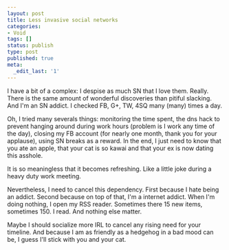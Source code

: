 ```yaml
---
layout: post
title: Less invasive social networks
categories:
- Void
tags: []
status: publish
type: post
published: true
meta:
  _edit_last: '1'
---
```

I have a bit of a complex: I despise as much SN that I love them. Really. There is the same amount of wonderful discoveries than pitiful slacking. And I'm an SN addict. I checked FB, G+, TW, 4SQ many (many) times a day.

Oh, I tried many severals things: monitoring the time spent, the dns hack to prevent hanging around during work hours (problem is I work any time of the day), closing my FB account (for nearly one month, thank you for your applause), using SN breaks as a reward. In the end, I just need to know that you ate an apple, that your cat is so kawai and that your ex is now dating this asshole.

It is so meaningless that it becomes refreshing. Like a little joke during a heavy duty work meeting.

Nevertheless, I need to cancel this dependency. First because I hate being an addict. Second because on top of that, I'm a internet addict. When I'm doing nothing, I open my RSS reader. Sometimes there 15 new items, sometimes 150. I read. And nothing else matter.

Maybe I should socialize more IRL to cancel any rising need for your timeline. And because I am as friendly as a hedgehog in a bad mood can be, I guess I'll stick with you and your cat.
